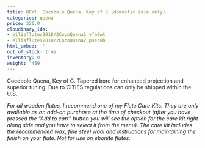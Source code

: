 ```yaml
---
title: NEW!  Cocobolo Quena, Key of G (domestic sale only)
categories: quena
price: 320.0
cloudinary_ids:
- ellisflutes2018/2CocoQuena1_vfa0wt
- ellisflutes2018/2CocoQuena2_psec8h
html_embed: ''
out_of_stock: true
inventory: 0
weight: '450'
---
```


Cocobolo Quena, Key of G. Tapered bore for enhanced projection and superior tuning.  Due to CITIES regulations can only be shipped within the U.S.

*For all wooden flutes, I recommend one of my Flute Care Kits.  They are only available as an add-on purchase at the time of checkout (after you have pressed the “Add to cart” button you will see the option for the care kit right along side and you have to select it from the menu). The care kit includes the recommended wax, fine steel wool and instructions for maintaining the finish on your flute.  Not for use on ebonite flutes.*
